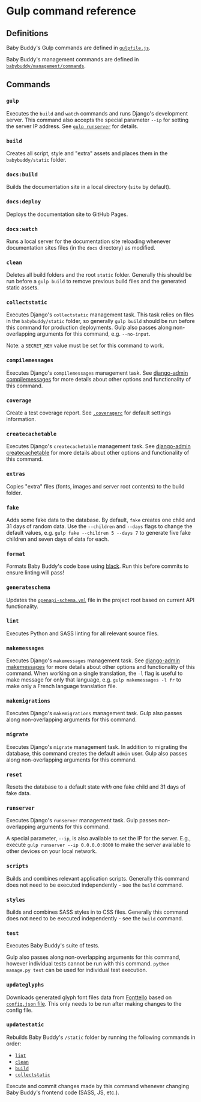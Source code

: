 # Gulp command reference

## Definitions

Baby Buddy's Gulp commands are defined in [`gulpfile.js`](https://github.com/babybuddy/babybuddy/tree/master/gulpfile.js). 

Baby Buddy's management commands are defined in [`babybuddy/management/commands`](https://github.com/babybuddy/babybuddy/tree/master/babybuddy/management/commands).

## Commands

### `gulp`

Executes the `build` and `watch` commands and runs Django's development server.
This command also accepts the special parameter `--ip` for setting the
server IP address. See [`gulp runserver`](#runserver) for details.

### `build`

Creates all script, style and "extra" assets and places them in the
`babybuddy/static` folder.

### `docs:build`

Builds the documentation site in a local directory (`site` by default).

### `docs:deploy`

Deploys the documentation site to GitHub Pages.

### `docs:watch`

Runs a local server for the documentation site reloading whenever documentation
sites files (in the `docs` directory) as modified.

### `clean`

Deletes all build folders and the root `static` folder. Generally this should
be run before a `gulp build` to remove previous build files and the generated
static assets.

### `collectstatic`

Executes Django's `collectstatic` management task. This task relies on files in
the `babybuddy/static` folder, so generally `gulp build` should be run before
this command for production deployments. Gulp also passes along
non-overlapping arguments for this command, e.g. `--no-input`.

Note: a `SECRET_KEY` value must be set for this command to work.

### `compilemessages`

Executes Django's `compilemessages` management task. See [django-admin compilemessages](https://docs.djangoproject.com/en/4.0/ref/django-admin/#compilemessages)
for more details about other options and functionality of this command.

### `coverage`

Create a test coverage report. See [`.coveragerc`](https://github.com/babybuddy/babybuddy/tree/master/.coveragerc)
for default settings information.

### `createcachetable`

Executes Django's `createcachetable` management task. See [django-admin createcachetable](https://docs.djangoproject.com/en/4.0/ref/django-admin/#createcachetable)
for more details about other options and functionality of this command.

### `extras`

Copies "extra" files (fonts, images and server root contents) to the build
folder.

### `fake`

Adds some fake data to the database. By default, ``fake`` creates one child and
31 days of random data. Use the  `--children` and `--days` flags to change the
default values, e.g. `gulp fake --children 5 --days 7` to generate five fake
children and seven days of data for each.

### `format`

Formats Baby Buddy's code base using [black](https://github.com/psf/black). Run this
before commits to ensure linting will pass!

### `generateschema`

Updates the [`openapi-schema.yml`](https://github.com/babybuddy/babybuddy/tree/master/openapi-schema.yml)
file in the project root based on current API functionality.

### `lint`

Executes Python and SASS linting for all relevant source files.

### `makemessages`

Executes Django's `makemessages` management task. See [django-admin makemessages](https://docs.djangoproject.com/en/4.0/ref/django-admin/#makemessages)
for more details about other options and functionality of this command. When
working on a single translation, the `-l` flag is useful to make message for 
only that language, e.g. `gulp makemessages -l fr` to make only a French
language translation file.

### `makemigrations`

Executes Django's `makemigrations` management task. Gulp also passes along
non-overlapping arguments for this command.

### `migrate`

Executes Django's `migrate` management task. In addition to migrating the
database, this command creates the default `admin` user. Gulp also passes along
non-overlapping arguments for this command.

### `reset`

Resets the database to a default state *with* one fake child and 31 days of
fake data.

### `runserver`

Executes Django's `runserver` management task. Gulp passes non-overlapping
arguments for this command.

A special parameter, `--ip`, is also available to set the IP for the server.
E.g., execute `gulp runserver --ip 0.0.0.0:8000` to make the server available to
other devices on your local network.

### `scripts`

Builds and combines relevant application scripts. Generally this command does
not need to be executed independently - see the `build` command.

### `styles`

Builds and combines SASS styles in to CSS files. Generally this command does
not need to be executed independently - see the `build` command.

### `test`

Executes Baby Buddy's suite of tests.

Gulp also passes along non-overlapping arguments for this command, however
individual tests cannot be run with this command. `python manage.py test` can be
used for individual test execution.

### `updateglyphs`

Downloads generated glyph font files data from [Fonttello](https://fontello.com/)
based on [`config.json` file](https://github.com/babybuddy/babybuddy/tree/master/babybuddy/static_src/fontello/config.json). This
only needs to be run after making changes to the config file.

### `updatestatic`

Rebuilds Baby Buddy's `/static` folder by running the following commands in
order:

- [`lint`](#lint)
- [`clean`](#clean)
- [`build`](#build)
- [`collectstatic`](#collectstatic)

Execute and commit changes made by this command whenever changing Baby Buddy's
frontend code (SASS, JS, etc.).